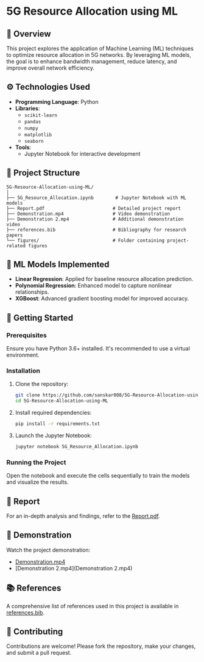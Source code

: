 
# 5G Resource Allocation using ML

## 📘 Overview

This project explores the application of Machine Learning (ML) techniques to optimize resource allocation in 5G networks. By leveraging ML models, the goal is to enhance bandwidth management, reduce latency, and improve overall network efficiency.

## ⚙️ Technologies Used

- **Programming Language**: Python
- **Libraries**:
  - `scikit-learn`
  - `pandas`
  - `numpy`
  - `matplotlib`
  - `seaborn`
- **Tools**:
  - Jupyter Notebook for interactive development

## 📂 Project Structure

```
5G-Resource-Allocation-using-ML/
│
├── 5G_Resource_Allocation.ipynb        # Jupyter Notebook with ML models
├── Report.pdf                         # Detailed project report
├── Demonstration.mp4                  # Video demonstration
├── Demonstration 2.mp4                # Additional demonstration video
├── references.bib                     # Bibliography for research papers
└── figures/                           # Folder containing project-related figures
```

## 🧪 ML Models Implemented

- **Linear Regression**: Applied for baseline resource allocation prediction.
- **Polynomial Regression**: Enhanced model to capture nonlinear relationships.
- **XGBoost**: Advanced gradient boosting model for improved accuracy.

## 🚀 Getting Started

### Prerequisites

Ensure you have Python 3.6+ installed. It's recommended to use a virtual environment.

### Installation

1. Clone the repository:

   ```bash
   git clone https://github.com/sanskar008/5G-Resource-Allocation-using-ML.git
   cd 5G-Resource-Allocation-using-ML
   ```

2. Install required dependencies:

   ```bash
   pip install -r requirements.txt
   ```

3. Launch the Jupyter Notebook:

   ```bash
   jupyter notebook 5G_Resource_Allocation.ipynb
   ```

### Running the Project

Open the notebook and execute the cells sequentially to train the models and visualize the results.

## 📄 Report

For an in-depth analysis and findings, refer to the [Report.pdf](Report.pdf).

## 🎥 Demonstration

Watch the project demonstration:

- [Demonstration.mp4](Demonstration.mp4)
- [Demonstration 2.mp4](Demonstration 2.mp4)

## 📚 References

A comprehensive list of references used in this project is available in [references.bib](references.bib).

## 🤝 Contributing

Contributions are welcome! Please fork the repository, make your changes, and submit a pull request.
